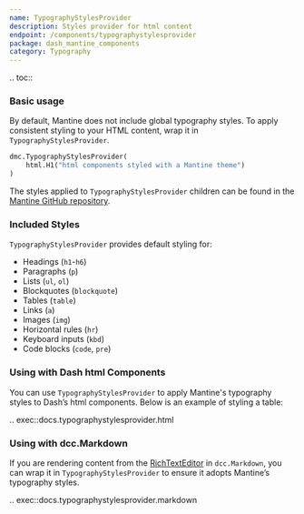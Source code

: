 ```yaml
---
name: TypographyStylesProvider
description: Styles provider for html content
endpoint: /components/typographystylesprovider
package: dash_mantine_components
category: Typography
---
```


.. toc::

### Basic usage

By default, Mantine does not include global typography styles. To apply consistent styling to your HTML content, wrap it in `TypographyStylesProvider`.  

```python
dmc.TypographyStylesProvider(
    html.H1("html components styled with a Mantine theme")
)
```

The styles applied to `TypographyStylesProvider` children can be found in the [Mantine GitHub repository](https://github.com/mantinedev/mantine/blob/master/packages/%40mantine/core/src/components/TypographyStylesProvider/TypographyStylesProvider.module.css).  

### Included Styles
`TypographyStylesProvider` provides default styling for:  
- Headings (`h1`-`h6`)  
- Paragraphs (`p`)  
- Lists (`ul`, `ol`)  
- Blockquotes (`blockquote`)  
- Tables (`table`)  
- Links (`a`)  
- Images (`img`)  
- Horizontal rules (`hr`)  
- Keyboard inputs (`kbd`)  
- Code blocks (`code`, `pre`)  

### Using with Dash html Components

You can use `TypographyStylesProvider` to apply Mantine's typography styles to Dash’s html components. Below is an example of styling a table:  

.. exec::docs.typographystylesprovider.html

### Using with dcc.Markdown

If you are rendering content from the [RichTextEditor](/components/richtexteditor) in `dcc.Markdown`, you can wrap it in `TypographyStylesProvider` to ensure it adopts Mantine’s typography styles.  

.. exec::docs.typographystylesprovider.markdown